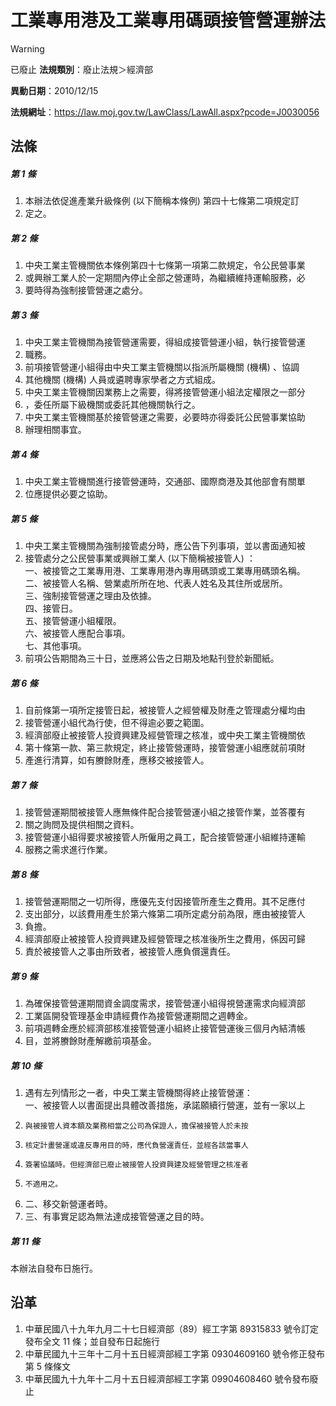 # 工業專用港及工業專用碼頭接管營運辦法


> [!WARNING]
> 已廢止
**法規類別**：廢止法規＞經濟部

**異動日期**：2010/12/15  

**法規網址**：https://law.moj.gov.tw/LawClass/LawAll.aspx?pcode=J0030056



## 法條
##### 第 1 條
1. 本辦法依促進產業升級條例 (以下簡稱本條例) 第四十七條第二項規定訂
1. 定之。

##### 第 2 條
1. 中央工業主管機關依本條例第四十七條第一項第二款規定，令公民營事業
1. 或興辦工業人於一定期間內停止全部之營運時，為繼續維持運輸服務，必
1. 要時得為強制接管營運之處分。

##### 第 3 條
1. 中央工業主管機關為接管營運需要，得組成接管營運小組，執行接管營運
1. 職務。
1. 前項接管營運小組得由中央工業主管機關以指派所屬機關 (機構) 、協調
1. 其他機關 (機構) 人員或遴聘專家學者之方式組成。
1. 中央工業主管機關因業務上之需要，得將接管營運小組法定權限之一部分
1. ，委任所屬下級機關或委託其他機關執行之。
1. 中央工業主管機關基於接管營運之需要，必要時亦得委託公民營事業協助
1. 辦理相關事宜。

##### 第 4 條
1. 中央工業主管機關進行接管營運時，交通部、國際商港及其他部會有關單
1. 位應提供必要之協助。

##### 第 5 條
1. 中央工業主管機關為強制接管處分時，應公告下列事項，並以書面通知被
1. 接管處分之公民營事業或興辦工業人 (以下簡稱被接管人) ：  
一、被接管之工業專用港、工業專用港內專用碼頭或工業專用碼頭名稱。  
二、被接管人名稱、營業處所所在地、代表人姓名及其住所或居所。  
三、強制接管營運之理由及依據。  
四、接管日。  
五、接管營運小組權限。  
六、被接管人應配合事項。  
七、其他事項。
1. 前項公告期間為三十日，並應將公告之日期及地點刊登於新聞紙。

##### 第 6 條
1. 自前條第一項所定接管日起，被接管人之經營權及財產之管理處分權均由
1. 接管營運小組代為行使，但不得逾必要之範圍。
1. 經濟部廢止被接管人投資興建及經營管理之核准，或中央工業主管機關依
1. 第十條第一款、第三款規定，終止接管營運時，接管營運小組應就前項財
1. 產進行清算，如有賸餘財產，應移交被接管人。

##### 第 7 條
1. 接管營運期間被接管人應無條件配合接管營運小組之接管作業，並答覆有
1. 關之詢問及提供相關之資料。
1. 接管營運小組得要求被接管人所僱用之員工，配合接管營運小組維持運輸
1. 服務之需求進行作業。

##### 第 8 條
1. 接管營運期間之一切所得，應優先支付因接管所產生之費用。其不足應付
1. 支出部分，以該費用產生於第六條第二項所定處分前為限，應由被接管人
1. 負擔。
1. 經濟部廢止被接管人投資興建及經營管理之核准後所生之費用，係因可歸
1. 責於被接管人之事由所致者，被接管人應負償還責任。

##### 第 9 條
1. 為確保接管營運期間資金調度需求，接管營運小組得視營運需求向經濟部
1. 工業區開發管理基金申請經費作為接管營運期間之週轉金。
1. 前項週轉金應於經濟部核准接管營運小組終止接管營運後三個月內結清帳
1. 目，並將賸餘財產解繳前項基金。

##### 第 10 條
1. 遇有左列情形之一者，中央工業主管機關得終止接管營運：  
一、被接管人以書面提出具體改善措施，承諾願續行營運，並有一家以上
1.     與被接管人資本額及業務相當之公司為保證人，擔保被接管人於未按
1.     核定計畫營運或違反專用目的時，應代負營運責任，並經各該當事人
1.     簽署協議時。但經濟部已廢止被接管人投資興建及經營管理之核准者
1.     不適用之。
1. 二、移交新營運者時。
1. 三、有事實足認為無法達成接管營運之目的時。

##### 第 11 條
本辦法自發布日施行。

## 沿革
1. 中華民國八十九年九月二十七日經濟部（89）經工字第 89315833 號令訂定發布全文 11 條；並自發布日起施行
1. 中華民國九十三年十二月十五日經濟部經工字第 09304609160  號令修正發布第 5  條條文
1. 中華民國九十九年十二月十五日經濟部經工字第 09904608460  號令發布廢止
